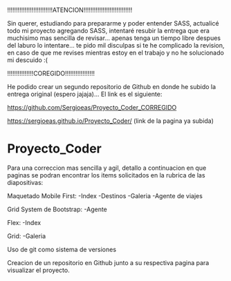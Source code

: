 !!!!!!!!!!!!!!!!!!!!!!!!!!ATENCION!!!!!!!!!!!!!!!!!!!!!!!!!!!!

Sin querer, estudiando para prepararme y poder entender SASS, actualicé todo mi proyecto agregando SASS, intentaré resubir la entrega que era muchisimo mas sencilla de revisar... apenas tenga un tiempo libre despues del laburo lo intentare... te pido mil disculpas si te he complicado la revision, en caso de que me revises mientras estoy en el trabajo y no he solucionado mi descuido :(

!!!!!!!!!!!!!!!COREGIDO!!!!!!!!!!!!!!!!!

He podido crear un segundo repositorio de Github en donde he subido la entrega original (espero jajaja)... El link es el siguiente:

https://github.com/Sergioeas/Proyecto_Coder_CORREGIDO

https://sergioeas.github.io/Proyecto_Coder/     (link de la pagina ya subida)


# Proyecto_Coder
Para una correccion mas sencilla y agil, detallo a continuacion en que paginas se podran encontrar los items solicitados en la rubrica de las diapositivas:

Maquetado Mobile First: -Index
                        -Destinos
                        -Galeria
                        -Agente de viajes

Grid System de Bootstrap: -Agente

Flex: -Index

Grid: -Galeria

Uso de git como sistema de versiones

Creacion de un repositorio en Github junto a su respectiva pagina para visualizar el proyecto.
